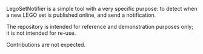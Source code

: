 LegoSetNotifier is a simple tool with a very specific purpose: to detect when a new LEGO set is published online, and send a notification.

The repository is intended for reference and demonstration purposes only; it is not intended for re-use.

Contributions are not expected.
